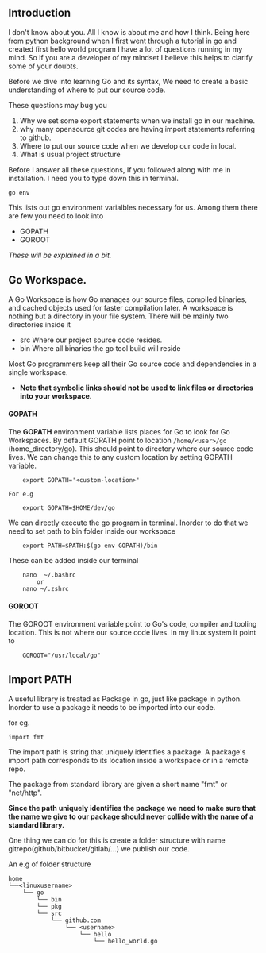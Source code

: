 ## Introduction

I don't know about you. All I know is about me and how I think. Being here from python background when I first went through a tutorial in go and created first hello world program I have a lot of questions running in my mind. So If you are a developer of my mindset I believe this helps to clarify some of your doubts.

Before we dive into learning Go and its syntax, We need to create a basic understanding of where to put our source code.

These questions may bug you 

1. Why we set some export statements when we install go in our machine.
2. why many opensource git codes are having import statements referring to github. 
3. Where to put our source code when we develop our code in local.
4. What is usual project structure

Before I answer all these questions, If you followed along with me in installation. I need you to type down this in terminal.

    go env

This lists out go environment varialbles necessary for us. Among them there are few you need to look into

* GOPATH
* GOROOT

_These will be explained in a bit._


## Go Workspace. 

A Go Workspace is how Go manages our source files, compiled binaries, and cached objects used for faster compilation later. 
A workspace is nothing but a directory in your file system. There will be mainly two directories inside it

* src 		Where our project source code resides.
* bin 		Where all binaries the go tool build will reside

Most Go programmers keep all their Go source code and dependencies in a single workspace. 
 
 * __Note that symbolic links should not be used to link files or directories into your workspace.__ 

#### GOPATH

The <b>GOPATH</b> environment variable lists places for Go to look for Go Workspaces. By default GOPATH point to location `/home/<user>/go` (home_directory/go). This should point to directory where our source code lives. We can change this to any custom location by setting GOPATH variable.

```
    export GOPATH='<custom-location>'

For e.g

    export GOPATH=$HOME/dev/go

```
We can directly execute the go program in terminal. Inorder to do that we need to set path to bin folder inside our workspace 

```
    export PATH=$PATH:$(go env GOPATH)/bin
```

These can be added inside our terminal

```
    nano  ~/.bashrc
        or
    nano ~/.zshrc
```

#### GOROOT

The GOROOT environment variable point to Go's code, compiler and tooling location. This is not where our source code lives. In my linux system it point to 

```
    GOROOT="/usr/local/go"
```

## Import PATH

A useful library is treated as Package in go, just like package in python. Inorder to use a package it needs to be imported into our code.

for eg. 

```
import fmt
```

The import path is string that uniquely identifies a package. A package's import path corresponds to its location inside a workspace or in a remote repo.

The package from standard library are given a short name "fmt" or "net/http". 

__Since the path uniquely identifies the package we need to make sure that the name we give to our package should never collide with the name of a standard library.__ 

One thing we can do for this is create a folder structure with name gitrepo(github/bitbucket/gitlab/...) we publish our code.

An e.g of folder structure

```
home
└──<linuxusername>
    └── go
        └── bin
        └── pkg
        └── src
            └── github.com
                └── <username>
                    └── hello
                        └── hello_world.go
                        
```
